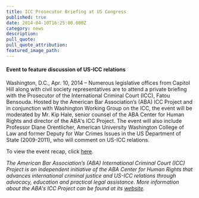 ```yaml
---
title: ICC Prosecutor Briefing at US Congress
published: true
date: 2014-04-10T16:25:00.000Z
category: news
description:
pull_quote:
pull_quote_attribution:
featured_image_path:
---
```



#### Event to feature discussion of US-ICC relations

Washington, D.C., Apr. 10, 2014 – Numerous legislative offices from Capitol Hill along with civil society representatives are to attend a private briefing with the Prosecutor of the International Criminal Court (ICC), Fatou Bensouda. Hosted by the American Bar Association’s (ABA) ICC Project and in conjunction with Washington Working Group on the ICC, the event will be moderated by Mr. Kip Hale, senior counsel of the ABA Center for Human Rights and director of the ABA's ICC Project. The event will also include Professor Diane Orentlicher, American University Washington College of Law and former Deputy for War Crimes Issues in the US Department of State (2009-2011), who will comment on US-ICC relations.

To view the event recap, click [here](https://www.international-criminal-justice-today.org/events/icc-prosecutor-briefing-at-us-congress/).

*The American Bar Association’s (ABA) International Criminal Court (ICC) Project is an independent initiative of the ABA Center for Human Rights that advances international criminal justice and US-ICC relations through advocacy, education and practical legal assistance. More information about the ABA's ICC Project can be found at its [website](https://www.aba-icc.org/).*